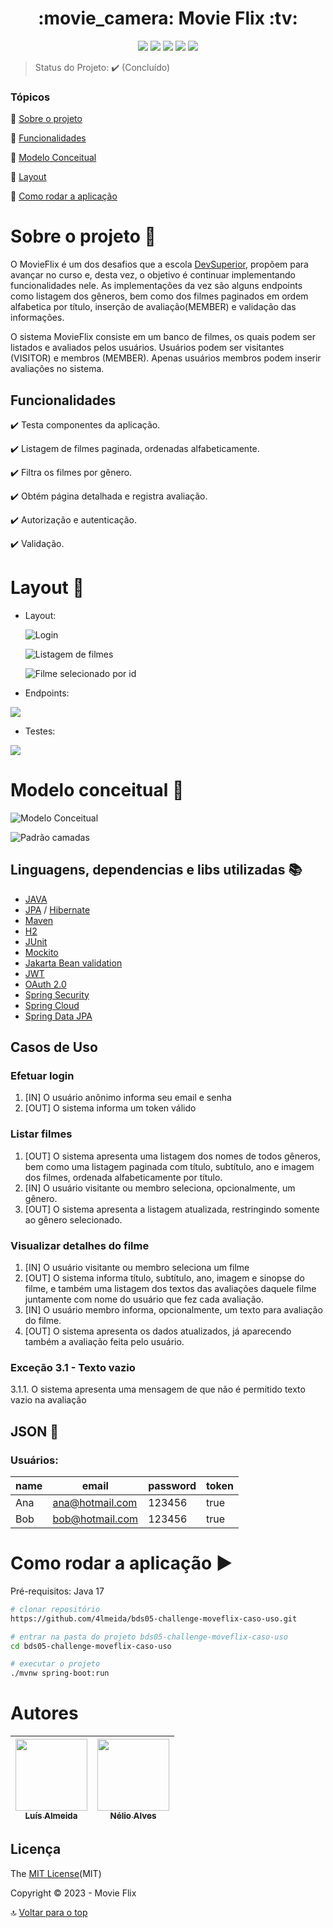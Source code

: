 <h1 align="center"> :movie_camera: Movie Flix :tv: </h1>
<p align="center">
  <img src="https://img.shields.io/static/v1?label=spring&message=framework&color=blue&style=for-the-badge&logo=SPRING"/>
  <img src="https://img.shields.io/static/v1?label=Postman&message=API management&color=blue&style=for-the-badge&logo=postman"/>
  <img src="https://img.shields.io/static/v1?label=Apache&message=Dependency manager&color=blue&style=for-the-badge&logo=apache"/>
  <img src="http://img.shields.io/static/v1?label=License&message=MIT&color=green&style=for-the-badge"/>
  <img src="http://img.shields.io/static/v1?label=STATUS&message=CONCLUIDO&color=RED&style=for-the-badge"/>
</p>  

> Status do Projeto: :heavy_check_mark: (Concluído)

### Tópicos

:small_blue_diamond: [Sobre o projeto](#Sobre-o-projeto-open_file_folder)

:small_blue_diamond: [Funcionalidades](#Funcionalidades)

:small_blue_diamond: [Modelo Conceitual](#Modelo-conceitual-page_with_curl)

:small_blue_diamond: [Layout](#Layout-mag_right)

:small_blue_diamond: [Como rodar a aplicação](#como-rodar-a-aplicação-arrow_forward)

# Sobre o projeto :open_file_folder:

O MovieFlix é um dos desafios que a escola [DevSuperior](https://devsuperior.com.br/cursos), propõem para avançar no curso e, desta vez, o objetivo é continuar implementando funcionalidades nele.
As implementações da vez são alguns endpoints como listagem dos gêneros, bem como dos filmes paginados em ordem alfabetica por título, inserção de avaliação(MEMBER) e validação das informações.


<p>
O sistema MovieFlix consiste em um banco de filmes, os quais podem ser listados e avaliados
pelos usuários. Usuários podem ser visitantes (VISITOR) e membros (MEMBER). Apenas
usuários membros podem inserir avaliações no sistema.
</p>

## Funcionalidades

:heavy_check_mark: Testa componentes da aplicação.

:heavy_check_mark: Listagem de filmes paginada, ordenadas alfabeticamente.

:heavy_check_mark: Filtra os filmes  por gênero.

:heavy_check_mark: Obtém página detalhada e registra avaliação.

:heavy_check_mark: Autorização e autenticação.

:heavy_check_mark: Validação.

# Layout :mag_right:

- Layout:

  ![Login](/src/main/assets/login-movieflix.png)

  ![Listagem de filmes](/src/main/assets/list-movieflix.png)

  ![Filme selecionado por id](/src/main/assets/movieId-movieflix.png)

- Endpoints:

![](/src/main/assets/bds5-challenge-movieflix-caso-uso-endpoints.gif)

- Testes:

![](/src/main/assets/bds5-challenge-movieflix-caso-uso-test.gif)

# Modelo conceitual :page_with_curl:
![Modelo Conceitual](/src/main/assets/domain-model-movieflix.png)

![Padrão camadas](/src/main/assets/padrao-camadas.png)

## Linguagens, dependencias e libs utilizadas :books:
- [JAVA](https://www.java.com/pt-BR/)
- [JPA](https://spring.io/projects/spring-data-jpa) / [Hibernate](https://hibernate.org/)
- [Maven](https://maven.apache.org/)
- [H2](https://www.h2database.com/html/main.html)
- [JUnit](https://junit.org/junit5/)
- [Mockito](https://site.mockito.org/)
- [Jakarta Bean validation](https://beanvalidation.org)
- [JWT](https://jwt.io)
- [OAuth 2.0](https://oauth.net/2/)
- [Spring Security](https://docs.spring.io/spring-security/reference/index.html)
- [Spring Cloud](https://docs.spring.io/spring-cloud/docs/current/reference/html)
- [Spring Data JPA](https://docs.spring.io/spring-data/jpa/docs/current/reference/html)


## Casos de Uso

### Efetuar login
1. [IN] O usuário anônimo informa seu email e senha
2. [OUT] O sistema informa um token válido
### Listar filmes
1. [OUT] O sistema apresenta uma listagem dos nomes de todos gêneros, bem como uma
   listagem paginada com título, subtítulo, ano e imagem dos filmes, ordenada
   alfabeticamente por título.
2. [IN] O usuário visitante ou membro seleciona, opcionalmente, um gênero.
3. [OUT] O sistema apresenta a listagem atualizada, restringindo somente ao gênero
   selecionado.
###  Visualizar detalhes do filme
1. [IN] O usuário visitante ou membro seleciona um filme
2. [OUT] O sistema informa título, subtítulo, ano, imagem e sinopse do filme, e também
   uma listagem dos textos das avaliações daquele filme juntamente com nome do usuário
   que fez cada avaliação.
3. [IN] O usuário membro informa, opcionalmente, um texto para avaliação do filme.
4. [OUT] O sistema apresenta os dados atualizados, já aparecendo também a avaliação
   feita pelo usuário.
### Exceção 3.1 - Texto vazio
   3.1.1. O sistema apresenta uma mensagem de que não é permitido texto vazio na
   avaliação


## JSON :floppy_disk:

### Usuários:

| name | email           | password |token|
|------|-----------------|----------|-------- |
| Ana  | ana@hotmail.com | 123456   |true|
| Bob  | bob@hotmail.com | 123456   |true|

# Como rodar a aplicação :arrow_forward:

Pré-requisitos: Java 17

```bash
# clonar repositório
https://github.com/4lmeida/bds05-challenge-moveflix-caso-uso.git

# entrar na pasta do projeto bds05-challenge-moveflix-caso-uso
cd bds05-challenge-moveflix-caso-uso

# executar o projeto
./mvnw spring-boot:run
```
# Autores

| [<img src="https://avatars.githubusercontent.com/u/93017964?v=4" width=115><br><sub>Luís Almeida</sub>](https://github.com/4lmeida) | [<img src="https://avatars.githubusercontent.com/u/13897257?v=4" width=115><br><sub>Nélio Alves</sub>](https://github.com/acenelio) |
| :---: | :---:|



## Licença

The [MIT License]()(MIT)

Copyright :copyright: 2023 - Movie Flix

:top: [Voltar para o top](#Tópicos)